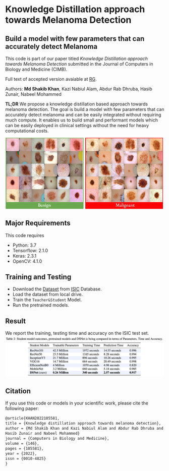 # Knowledge Distillation approach towards Melanoma Detection

## Build a model with few parameters that can accurately detect Melanoma

This code is part of our paper titled *Knowledge Distillation approach towards Melanoma Detection* submitted in the Journal of Computers in Biology and Medicine (CIMB).

Full text of accepted version avaiable at [RG]().

Authors: **Md Shakib Khan**, Kazi Nabiul Alam, Abdur Rab Dhruba, Hasib Zunair, Nabeel Mohammed

**TL;DR** We propose a knowledge distillation based approach towards melanoma detection. The goal is build a model with few parameters that can accurately detect melanoma and can be easily integrated without requiring much compute. It enables us to build small and performant models which can be easily deployed in clinical settings without the need for heavy computational costs.

<img src = "https://github.com/Shakib-IO/KD-lesions/blob/main/figures/Dataset.png" width = "500">

## Major Requirements
This code requires

- Python: 3.7
- Tensorflow: 2.1.0
- Keras: 2.3.1
- OpenCV: 4.1.0

## Training and Testing
- Download the [Dataset]() from [ISIC](https://www.isic-archive.com/#!/topWithHeader/onlyHeaderTop/gallery) Database.
- Load the dataset from local drive.
- Train the ```Teacher&Student``` Model.
- Run the pretrained models.

## Result
We report the training, testing time and accuracy on the ISIC test set.
<img src ="https://github.com/Shakib-IO/KD-lesions/blob/main/figures/Table%2002.png" width="800">

## Citation
If you use this code or models in your scientific work, please cite the following paper:

```
@article{KHAN2022105581,
title = {Knowledge distillation approach towards melanoma detection},
author = {Md Shakib Khan and Kazi Nabiul Alam and Abdur Rab Dhruba and Hasib Zunair and Nabeel Mohammed}
journal = {Computers in Biology and Medicine},
volume = {146},
pages = {105581},
year = {2022},
issn = {0010-4825}
}
```


